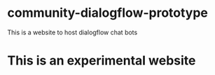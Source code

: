 # community-dialogflow-prototype
This is a website to host dialogflow chat bots
# This is an experimental website
